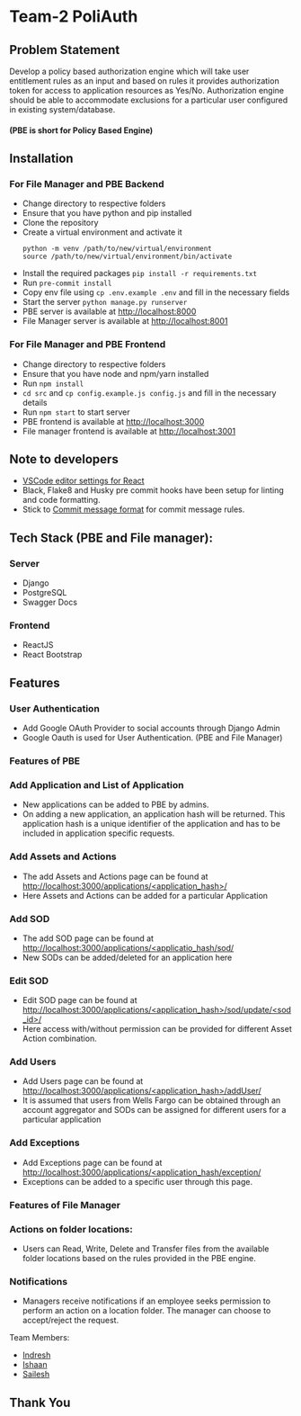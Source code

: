 # Team-2 PoliAuth

## Problem Statement
Develop a policy based authorization engine which will take user entitlement rules as an input and
based on rules it provides authorization token for access to application resources as Yes/No.
Authorization engine should be able to accommodate exclusions for a particular user configured in
existing system/database. 

#### (PBE is short for Policy Based Engine)

## Installation

### For File Manager and PBE Backend
- Change directory to respective folders
- Ensure that you have python and pip installed
- Clone the repository
- Create a virtual environment and activate it
	```
	python -m venv /path/to/new/virtual/environment
	source /path/to/new/virtual/environment/bin/activate
	```
- Install the required packages
	    `pip install -r requirements.txt`
- Run
        `pre-commit install`
- Copy env file using `cp .env.example .env` and fill in the necessary fields
- Start the server
	    `python manage.py runserver`
- PBE server is available at [http://localhost:8000](http://localhost:8000)
- File Manager server is available at [http://localhost:8001](http://localhost:8001)

### For File Manager and PBE Frontend
- Change directory to respective folders
- Ensure that you have node and npm/yarn installed
- Run `npm install`
- `cd src` and `cp config.example.js config.js` and fill in the necessary details
- Run `npm start` to start server
- PBE frontend is available at [http://localhost:3000](http://localhost:3000)
- File manager frontend is available at [http://localhost:3001](http://localhost:3001)

## Note to developers
- [VSCode editor settings for React](https://gist.github.com/indreshp135/22e9af1f6b07fcb389c8bed9aee788e0)
- Black, Flake8 and Husky pre commit hooks have been setup for linting and code formatting. 
- Stick to [Commit message format](http://karma-runner.github.io/latest/dev/git-commit-msg.html) for commit message rules.

## Tech Stack (PBE and File manager):
### Server
- Django
- PostgreSQL
- Swagger Docs

### Frontend
- ReactJS
- React Bootstrap

## Features
### User Authentication
- Add Google OAuth Provider to social accounts through Django Admin
- Google Oauth is used for User Authentication. (PBE and File Manager)

### Features of PBE
### Add Application and List of Application
- New applications can be added to PBE by admins.
- On adding a new application, an application hash will be returned. This application hash is a unique identifier of the application and has to be included in application specific requests.
### Add Assets and Actions
- The add Assets and Actions page can be found at [http://localhost:3000/applications/<application_hash>/](http://localhost:3000/applications/<application_hash>/)
- Here Assets and Actions can be added for a particular Application
### Add SOD
- The add SOD page can be found at [http://localhost:3000/applications/<applicatio_hash/sod/](http://localhost:3000/applications/<applicatio_hash/sod/)
- New SODs can be added/deleted for an application here
### Edit SOD
- Edit SOD page can be found at [http://localhost:3000/applications/<application_hash>/sod/update/<sod_id>/](http://localhost:3000/applications/<application_hash>/sod/update/<sod_id>/)
- Here access with/without permission can be provided for different Asset Action combination.
### Add Users
- Add Users page can be found at [http://localhost:3000/applications/<application_hash>/addUser/](http://localhost:3000/applications/<application_hash>/addUser/)
- It is assumed that users from Wells Fargo can be obtained through an account aggregator and SODs can be assigned for different users for a particular application
### Add Exceptions
 - Add Exceptions page can be found at [http://localhost:3000/applications/<application_hash/exception/](http://localhost:3000/applications/<application_hash/exception/)
 - Exceptions can be added to a specific user through this page.
### Features of File Manager
### Actions on folder locations:
- Users can Read, Write, Delete and Transfer files from the available folder locations based on the rules provided in the PBE engine.
### Notifications
- Managers receive notifications if an employee seeks permission to perform an action on a location folder. The manager can choose to accept/reject the request.

Team Members:
- [Indresh](https://github.com/indreshp135)
- [Ishaan](https://github.com/ISHAAN1091)
- [Sailesh](https://github.com/0149Sailesh)

## Thank You







